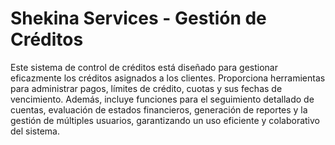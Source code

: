 # Shekina Services - Gestión de Créditos
  Este sistema de control de créditos está diseñado para gestionar eficazmente los créditos asignados a los clientes. Proporciona herramientas para administrar pagos, límites de crédito, cuotas y sus fechas de vencimiento. Además, incluye funciones para el seguimiento detallado de cuentas, evaluación de estados financieros, generación de reportes y la gestión de múltiples usuarios, garantizando un uso eficiente y colaborativo del sistema.
